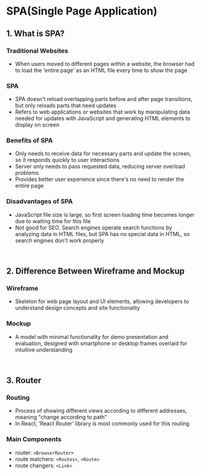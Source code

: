 # SPA(Single Page Application)

## 1. What is SPA?

### Traditional Websites

- When users moved to different pages within a website, the browser had to load the 'entire page' as an HTML file every time to show the page

### SPA

- SPA doesn't reload overlapping parts before and after page transitions, but only reloads parts that need updates
- Refers to web applications or websites that work by manipulating data needed for updates with JavaScript and generating HTML elements to display on screen

### Benefits of SPA

- Only needs to receive data for necessary parts and update the screen, so it responds quickly to user interactions
- Server only needs to pass requested data, reducing server overload problems
- Provides better user experience since there's no need to render the entire page

### Disadvantages of SPA

- JavaScript file size is large, so first screen loading time becomes longer due to waiting time for this file
- Not good for SEO. Search engines operate search functions by analyzing data in HTML files, but SPA has no special data in HTML, so search engines don't work properly

<br/>

## 2. Difference Between Wireframe and Mockup

### Wireframe

- Skeleton for web page layout and UI elements, allowing developers to understand design concepts and site functionality

### Mockup

- A model with minimal functionality for demo presentation and evaluation, designed with smartphone or desktop frames overlaid for intuitive understanding

<br/>

## 3. Router

### Routing

- Process of showing different views according to different addresses, meaning "change according to path"
- In React, 'React Router' library is most commonly used for this routing

### Main Components

- router: `<BrowserRouter>`
- route matchers: `<Routes>`, `<Route>`
- route changers: `<Link>`
